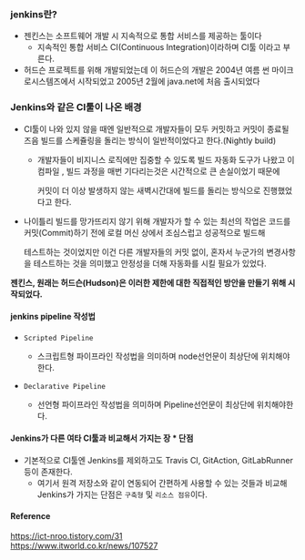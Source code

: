 ### jenkins란?
- 젠킨스는 소프트웨어 개발 시 지속적으로 통합 서비스를 제공하는 툴이다
  - 지속적인 통합 서비스 CI(Continuous Integration)이라하며 CI툴 이라고 부른다.
- 허드슨 프로젝트를 위해 개발되었는데 이 허드슨의 개발은 2004년 여름 썬 마이크로시스템즈에서 시작되었고 2005년 2월에 java.net에 처음 출시되었다

### Jenkins와 같은 CI툴이 나온 배경
- CI툴이 나와 있지 않을 때엔 일반적으로 개발자들이 모두 커밋하고 커밋이 종료될 즈음 빌드를 스케쥴링을 돌리는 방식이 일반적이었다고 한다.(Nightly build)
  - 개발자들이 비지니스 로직에만 집중할 수 있도록 빌드 자동화 도구가 나왔고 이 컴파일 , 빌드 과정을 매번 기다리는것은 시간적으로 큰 손실이었기 때문에

    커밋이 더 이상 발생하지 않는 새벽시간대에 빌드를 돌리는 방식으로 진행했었다고 한다.
- 나이틀리 빌드를 망가뜨리지 않기 위해 개발자가 할 수 있는 최선의 작업은 코드를 커밋(Commit)하기 전에 로컬 머신 상에서 조심스럽고 성공적으로 빌드해  

  테스트하는 것이었지만 이건 다른 개발자들의 커밋 없이, 혼자서 누군가의 변경사항을 테스트하는 것을 의미했고 안정성을 더해 자동화를 시킬 필요가 있었다.

**젠킨스, 원래는 허드슨(Hudson)은 이러한 제한에 대한 직접적인 방안을 만들기 위해 시작되었다.**

#### jenkins pipeline 작성법
- `Scripted Pipeline`
  - 스크립트형 파이프라인 작성법을 의미하며 node선언문이 최상단에 위치해야 한다.
    
- `Declarative Pipeline`
  - 선언형 파이프라인 작성법을 의미하며 Pipeline선언문이 최상단에 위치해야한다.

#### Jenkins가 다른 여타 CI툴과 비교해서 가지는 장 * 단점
- 기본적으로 CI툴엔 Jenkins를 제외하고도 Travis CI, GitAction, GitLabRunner등이 존재한다.
  - 여기서 원격 저장소와 같이 연동되어 간편하게 사용할 수 있는 것들과 비교해 Jenkins가 가지는 단점은 `구축형` 및 `리소스 점유`이다.
 


#### Reference
<https://ict-nroo.tistory.com/31><br>
<https://www.itworld.co.kr/news/107527>
